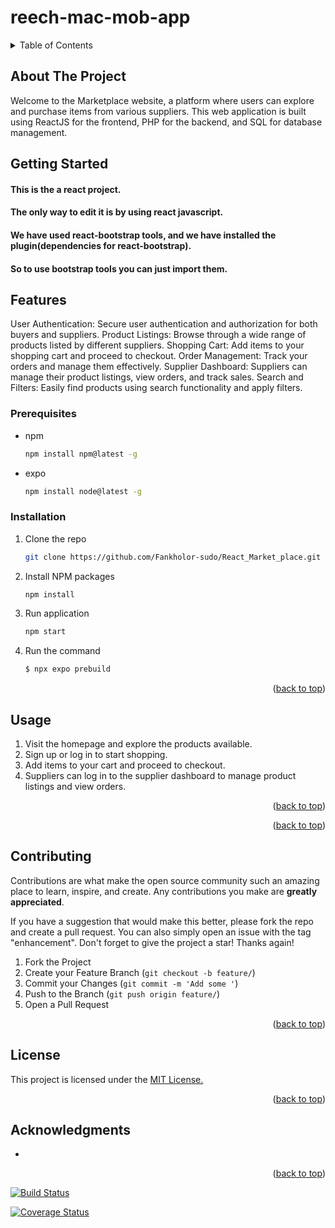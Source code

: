 # reech-mac-mob-app

<!-- TABLE OF CONTENTS -->
<details>
  <summary>Table of Contents</summary>
  <ol>
    <li>
      <a href="#about-the-project">About The Project</a>
    </li>
    <li>
      <a href="#getting-started">Getting Started</a>
      <ul>
        <li><a href="#features">Features</a></li>
        <li><a href="#prerequisites">Prerequisites</a></li>
        <li><a href="#installation">Installation</a></li>
      </ul>
    </li>
    <li><a href="#usage">Usage</a></li>
    <li><a href="#contributing">Contributing</a></li>
    <li><a href="#license">License</a></li>
    <li><a href="#acknowledgments">Acknowledgments</a></li>
  </ol>
</details>

<!-- ABOUT THE PROJECT -->

## About The Project

Welcome to the Marketplace website, a platform where users can explore and purchase items from various suppliers. This web application is built using ReactJS for the frontend, PHP for the backend, and SQL for database management.


## Getting Started
#### This is the a react project.
#### The only way to edit it is by using react javascript.
#### We have used react-bootstrap tools, and we have installed the plugin(dependencies for react-bootstrap).
#### So to use bootstrap tools you can just import them.

## Features
User Authentication: Secure user authentication and authorization for both buyers and suppliers.
Product Listings: Browse through a wide range of products listed by different suppliers.
Shopping Cart: Add items to your shopping cart and proceed to checkout.
Order Management: Track your orders and manage them effectively.
Supplier Dashboard: Suppliers can manage their product listings, view orders, and track sales.
Search and Filters: Easily find products using search functionality and apply filters.

### Prerequisites

- npm
  ```sh
  npm install npm@latest -g
  ```
- expo
  ```sh
  npm install node@latest -g
  ```

### Installation

1. Clone the repo
   ```sh
   git clone https://github.com/Fankholor-sudo/React_Market_place.git
   ```
2. Install NPM packages
   ```sh
   npm install
   ```
3. Run application
   ```js
   npm start
   ```

4. Run the command 
   ```js
   $ npx expo prebuild
   ```
  
<p align="right">(<a href="#top">back to top</a>)</p>

## Usage

1. Visit the homepage and explore the products available.
2. Sign up or log in to start shopping.
3. Add items to your cart and proceed to checkout.
4. Suppliers can log in to the supplier dashboard to manage product listings and view orders.

<p align="right">(<a href="#top">back to top</a>)</p>

<p align="right">(<a href="#top">back to top</a>)</p>

<!-- CONTRIBUTING -->

## Contributing

Contributions are what make the open source community such an amazing place to learn, inspire, and create. Any contributions you make are **greatly appreciated**.

If you have a suggestion that would make this better, please fork the repo and create a pull request. You can also simply open an issue with the tag "enhancement".
Don't forget to give the project a star! Thanks again!

1. Fork the Project
2. Create your Feature Branch (`git checkout -b feature/`)
3. Commit your Changes (`git commit -m 'Add some '`)
4. Push to the Branch (`git push origin feature/`)
5. Open a Pull Request

<p align="right">(<a href="#top">back to top</a>)</p>

<!-- LICENSE -->

## License
<p>This project is licensed under the <a href="#https://opensource.org/license/ecl-1-0/">MIT License.</a></p>
<p align="right">(<a href="#top">back to top</a>)</p>


<!-- ACKNOWLEDGMENTS -->

## Acknowledgments

- []()

<p align="right">(<a href="#top">back to top</a>)</p>


[![Build Status](https://travis-ci.com/Legend-45/SD_project.svg?branch=main)](https://travis-ci.com/Legend-45/SD_project)

[![Coverage Status](https://coveralls.io/repos/github/Legend-45/SD_project/badge.svg?branch=main)](https://coveralls.io/github/Legend-45/SD_project?branch=main)


